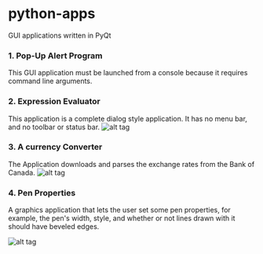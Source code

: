 # python-apps
GUI applications written in PyQt

### 1. Pop-Up Alert Program
This GUI application must be launched from a console because it requires command line arguments.

### 2. Expression Evaluator
This application is a complete dialog style application. It has no menu bar, and no toolbar or status bar.
![alt tag](https://github.com/andersy005/python-apps/blob/master/Expression_Evaluator/calculate.png)

### 3. A currency Converter
The Application downloads and parses the exchange rates from the Bank of Canada.
![alt tag](https://github.com/andersy005/python-apps/blob/master/Currency_Converter/currency.png)

### 4. Pen Properties
A graphics application that lets the user set some pen properties, for example, the pen's width, 
style, and whether or not lines drawn with it should have beveled edges.

![alt tag](https://github.com/andersy005/python-apps/blob/master/Pen_properties%20graphics%20app/penProps.png)

